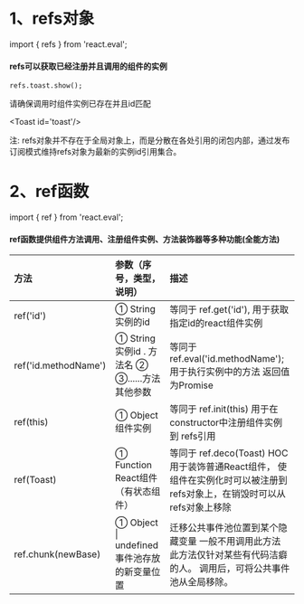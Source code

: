 # 1、refs对象

import { refs } from 'react.eval';

#### refs可以获取已经注册并且调用的组件的实例

`refs.toast.show();`

请确保调用时组件实例已存在并且id匹配

&lt;Toast id='toast'/&gt;

注: refs对象并不存在于全局对象上，而是分散在各处引用的闭包内部，通过发布订阅模式维持refs对象为最新的实例id引用集合。

# 2、ref函数

import { ref } from 'react.eval';

#### ref函数提供组件方法调用、注册组件实例、方法装饰器等多种功能\(全能方法\)

| 方法 | 参数（序号，类型，说明） | 描述 |
| :--- | :--- | :--- |
| ref\('id'\) | ①  String  实例的id | 等同于 ref.get\('id'\),                                用于获取指定id的react组件实例 |
| ref\('id.methodName'\) | ① String 实例id  .  方法名                      ② ③......方法其他参数 | 等同于  ref.eval\('id.methodName'\);         用于执行实例中的方法                            返回值为Promise |
| ref\(this\) | ① Object  组件实例 | 等同于  ref.init\(this\)                                  用于在constructor中注册组件实例到   refs引用 |
| ref\(Toast\) | ① Function React组件（有状态组件） | 等同于 ref.deco\(Toast\)                           HOC 用于装饰普通React组件，              使组件在实例化时可以被注册到refs对象上，在销毁时可以从refs对象上移除 |
| ref.chunk\(newBase\) | ① Object \| undefined                            事件池存放的新变量位置 | 迁移公共事件池位置到某个隐藏变量       一般不用调用此方法                                此方法仅针对某些有代码洁癖的人。      调用后，可将公共事件池从全局移除。  |



